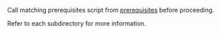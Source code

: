 Call matching prerequisites script from [prerequisites](./prerequisites) before proceeding.

Refer to each subdirectory for more information.

